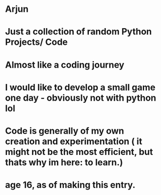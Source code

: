 # Arjun

# Just a collection of random Python Projects/ Code 
# Almost like a coding journey
# I would like to develop a small game one day - obviously not with python lol
# Code is generally of my own creation and experimentation ( it might not be the most efficient, but thats why im here: to learn.)
# age 16, as of making this entry.
